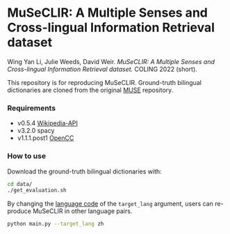 # MuSeCLIR: A Multiple Senses and Cross-lingual Information Retrieval dataset

Wing Yan Li, Julie Weeds, David Weir. *MuSeCLIR: A Multiple Senses and Cross-lingual Information Retrieval dataset.* COLING 2022 (short).

This repository is for reproducing MuSeCLIR. Ground-truth bilingual dictionaries are cloned from the original [MUSE](https://github.com/facebookresearch/MUSE) repository.


### Requirements

- v0.5.4 [Wikipedia-API](https://github.com/martin-majlis/Wikipedia-API/)
- v3.2.0 spacy
- v1.1.1.post1 [OpenCC](https://github.com/BYVoid/OpenCC/)


### How to use
Download the ground-truth bilingual dictionaries with:
```sh
cd data/
./get_evaluation.sh
```
By changing the [language code](https://en.wikipedia.org/wiki/List_of_ISO_639-1_codes) of the `target_lang` argument, users can re-produce MuSeCLIR in other language pairs. 
```sh
python main.py --target_lang zh
```